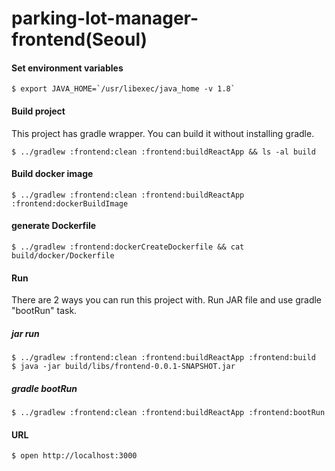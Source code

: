 # parking-lot-manager-frontend(Seoul)
#### Set environment variables  
```  
$ export JAVA_HOME=`/usr/libexec/java_home -v 1.8`
```  
#### Build project
This project has gradle wrapper. You can build it without installing gradle.  
```    
$ ../gradlew :frontend:clean :frontend:buildReactApp && ls -al build
```  
#### Build docker image  
```  
$ ../gradlew :frontend:clean :frontend:buildReactApp :frontend:dockerBuildImage
```  
#### generate Dockerfile  
```  
$ ../gradlew :frontend:dockerCreateDockerfile && cat build/docker/Dockerfile
```  
#### Run  
There are 2 ways you can run this project with. Run JAR file and use gradle "bootRun" task.  
##### jar run  
```
$ ../gradlew :frontend:clean :frontend:buildReactApp :frontend:build  
$ java -jar build/libs/frontend-0.0.1-SNAPSHOT.jar
```  
##### gradle bootRun  
```  
$ ../gradlew :frontend:clean :frontend:buildReactApp :frontend:bootRun
```  
#### URL
```    
$ open http://localhost:3000
```    
